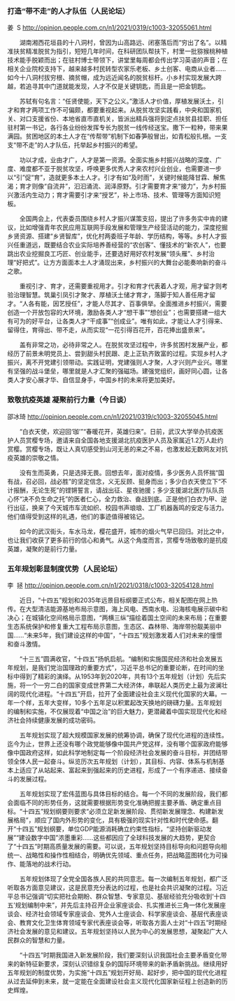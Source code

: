 ### 打造“带不走”的人才队伍（人民论坛）
姜  S
http://opinion.people.com.cn/n1/2021/0319/c1003-32055061.html

　　湖南湘西花垣县的十八洞村，曾因为山高路远、闭塞落后而“穷出了名”。以精准扶贫精准脱贫为指引，短短几年时间，在科研团队帮扶下，村里一批猕猴桃种植技术能手脱颖而出；在驻村博士带领下，讲堂里每周都会传出学习英语的声音；在相关企业院校支持下，越来越多村民转型农家乐老板、乡土创客、电商从业者……如今十八洞村拔穷根、摘贫帽，成为远近闻名的脱贫标杆。小乡村实现发展大跨越，若追寻其中门道就能发现，人才不仅是关键钥匙，而且是一把金钥匙。

　　苏轼有句名言：“任贤使能，天下之公义。”激活人才价值，厚植发展沃土，引才和育才两项工作不可偏颇，都要重视起来。从脱贫攻坚实践看，中央和国家机关、对口支援省份、本地省直市直机关，皆派出精兵强将到定点扶贫县挂职、担任驻村第一书记，各行各业纷纷发挥专长为脱贫一线传经送宝。撒下一粒种，带来果满园。贫困地区的本土人才在“传帮带”机制下如春笋般冒出，如青松般扎根。一支支“带不走”的人才队伍，托举起乡村振兴的希望。

　　功以才成，业由才广，人才是第一资源。全面实施乡村振兴战略的深度、广度、难度都不亚于脱贫攻坚，呼唤更多优秀人才来农村兴业创业，也需要进一步以“引”促“育”，造就更多本土人才。引才有如“及时雨”，关键时候能降甘霖、解焦渴；育才则像“自流井”，汩汩涌流、润泽原野。引才需要育才来“接力”，为乡村振兴激活内生动力；育才需要引才来“授艺”，补上市场、技术、管理等方面知识短板。

　　全国两会上，代表委员围绕乡村人才振兴谋策支招，提出了许多务实中肯的建议，比如增强青年农民应用互联网手段发展和管理生产经营活动的能力，深度挖掘乡贤资源、搭建“乡贤智库”，优化村两委班子年龄、学历结构，等等。乡村人才振兴任重道远，既要结合农业实际培养善经营的“农创客”、懂技术的“新农人”，也要跳出农业挖掘良工巧匠、创业能手，还要选好用好农村发展“领头雁”、乡村治理“好把式”。让方方面面本土人才涌现出来，乡村振兴的大舞台必能奏响新的奋斗之歌。

　　重视引才、育才，还需要重视用才。引才和育才代表着人才观，用才留才则考验治理智慧。筑巢引凤引才聚才、厚植沃土储才育才，落脚于知人善任用才留才。“人各有能，因艺授任”，才能人尽其才、百事俱举。全面推进乡村振兴，需要创造一个开放包容的大环境，激励各类人才“想干事”“想创业”；也需要搭建一组大有可为的好平台，让各类人才“干成事”“创成业”。唯有如此，才能让人才引得来、留得住，育得出、带不走，从而实现“一花引得百花开，百花捧出盛景来”。

　　盖有非常之功，必待非常之人。在脱贫攻坚过程中，许多贫困村发展产业，都经历了前景未明党员上、尝到甜头村民跟、走上正轨齐致富的过程。实现乡村人才振兴，离不开党建引领带动。实践证明，党建强则人才聚，人才兴则产业兴。哪里有坚强的战斗堡垒，哪里就是人才汇聚的强磁场。建强党组织，画好同心圆，让各类人才安心展才华、自信显身手，中国乡村的未来将更加美好。
### 致敬抗疫英雄 凝聚前行力量（今日谈）
邵冰琦
http://opinion.people.com.cn/n1/2021/0319/c1003-32055045.html

　　“白衣天使，欢迎回‘珈’”“春暖花开，英雄归来”。日前，武汉大学举办抗疫医护人员赏樱专场，邀请来自全国各地支援湖北抗疫医护人员及家属近1.2万人赴约赏樱。赏樱专场，既让人真切感受到山河无恙的来之不易，也激发起无数网友对抗疫英雄的崇敬之情。

　　没有生而英勇，只是选择无畏。回想去年，面对疫情，多少医务人员怀揣“国有战，召必回，战必胜”的坚定信念，义无反顾、挺身而出；多少白衣天使立下“不计报酬，无论生死”的铿锵誓言，请战出征、星夜驰援；多少支援湖北医疗队队员心怀“决不负生命之托”的医者仁心，全力救治、奋战到底。正是他们白衣为甲、逆行出征，换来了今天城市车流如织、校园书声琅琅、工厂机器轰鸣的安定与活力。他们值得受到这样的礼遇，他们的事迹值得被铭记。

　　如今的武汉街头，车水马龙，樱花盛开，城市的烟火气早已回归。对比之中，也让我们收获了更多前行的信心和勇气。从这个角度而言，赏樱专场致敬的是抗疫英雄，凝聚的是前行力量。
### 五年规划彰显制度优势（人民论坛）
李  拯
http://opinion.people.com.cn/n1/2021/0318/c1003-32054128.html

　　近日，“十四五”规划和2035年远景目标纲要正式公布，相关配图在网上热传。在大型清洁能源基地布局示意图，海上风电、西南水电、沿海核电展示碳中和决心；在城镇化空间格局示意图，“两横三纵”描绘着国土空间的未来布局；在重要生态系统保护和修复重大工程布局示意图，生态区、森林带、海岸带扮靓美丽中国……“未来5年，我们建设这样的中国”，“十四五”规划激发着人们对未来的憧憬和奋斗激情。

　　“十三五”圆满收官，“十四五”扬帆启航。“编制和实施国民经济和社会发展五年规划，是我们党治国理政的重要方式”，习近平总书记的重要论断，在时间的坐标中得到了精彩的演绎。从1953年到2020年，共有13个五年规划（计划）先后实施，将一个一穷二白的国家变成世界第二大经济体，串联起人类历史上最为波澜壮阔的现代化进程。“十四五”开启，拉开了全面建设社会主义现代化国家的大幕。一年一个样，五年大变样，10多个五年足以积累起改天换地的磅礴力量。五年规划的编制和实施，不仅展现着“中国之治”的巨大魅力，更潜藏着中国实现现代化和经济社会持续健康发展的成功密码。

　　五年规划实现了超大规模国家发展的统筹协调，确保了现代化进程的连续性。迄今为止，世界上还没有哪个政党能够像中国共产党这样，没有哪个国家政府能够像中国政府这样，如此科学地制定每一个阶段经济社会发展的奋斗目标，并团结带领全体人民一起奋斗。纵览历次五年规划（计划），其目标、内容、体系与机制基本上适应了从站起来、富起来到强起来的历史进程，形成了一个有序递进、接续奋斗的发展过程。

　　五年规划实现了宏伟蓝图与具体目标的结合。每一个不同的发展阶段，我们都会面临不同的形势任务，这就需要根据形势变化准确把握主要矛盾、确定重点目标。“十四五”规划纲要则要求“必须立足新发展阶段、贯彻新发展理念、构建新发展格局”，顺应了国内外形势的变化，具有极强的现实针对性和时代使命感。翻开“十四五”规划纲要，单位GDP能源消耗确立约束性指标，“坚持创新驱动发展”“建设数字中国”浓墨重彩……这些都因应了全球科技发展的大趋势，更契合了“十四五”时期高质量发展的需要。可以说，五年规划坚持目标导向和问题导向相统一、战略性和操作性相结合，明确优先领域、重点任务，把战略蓝图转化为可操作、能落地的战术行动。

　　五年规划体现了全党全国各族人民的共同意志。每一次编制五年规划，都广泛听取各方面意见建议，这是民意充分表达的过程，也是社会共识凝聚的过程。习近平总书记强调“切实把社会期盼、群众智慧、专家意见、基层经验充分吸收到‘十四五’规划编制中来”，并先后主持召开企业家座谈会、扎实推进长三角一体化发展座谈会、经济社会领域专家座谈会、党外人士座谈会、科学家座谈会、基层代表座谈会、教育文化卫生体育领域专家代表座谈会等，听取各方面人士对“十四五”时期经济社会发展的意见和建议。五年规划坚持以人民为中心的发展思想，凝聚起广大人民群众的智慧和力量。

　　“十四五”时期我国进入新发展阶段，我们要深刻认识我国社会主要矛盾变化带来的新特征新要求，深刻认识错综复杂的国际环境带来的新矛盾新挑战。继续用好五年规划的制度优势，为实施“十四五”规划开好局、起好步，把中国的现代化进程从过去延伸到未来，就一定能在全面建设社会主义现代化国家新征程上创造新的历史辉煌。
